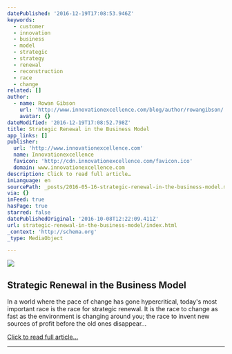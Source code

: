 ```yaml
---
datePublished: '2016-12-19T17:08:53.946Z'
keywords:
  - customer
  - innovation
  - business
  - model
  - strategic
  - strategy
  - renewal
  - reconstruction
  - race
  - change
related: []
author:
  - name: Rowan Gibson
    url: 'http://www.innovationexcellence.com/blog/author/rowangibson/'
    avatar: {}
dateModified: '2016-12-19T17:08:52.798Z'
title: Strategic Renewal in the Business Model
app_links: []
publisher:
  url: 'http://www.innovationexcellence.com'
  name: Innovationexcellence
  favicon: 'http://cdn.innovationexcellence.com/favicon.ico'
  domain: www.innovationexcellence.com
description: Click to read full article…
inLanguage: en
sourcePath: _posts/2016-05-16-strategic-renewal-in-the-business-model.md
via: {}
inFeed: true
hasPage: true
starred: false
datePublishedOriginal: '2016-10-08T12:22:09.411Z'
url: strategic-renewal-in-the-business-model/index.html
_context: 'http://schema.org'
_type: MediaObject

---
```

<article style=""><img src="https://the-grid-user-content.s3-us-west-2.amazonaws.com/d1bfd4fd-5130-4551-ba73-ae22b8f5c35e.jpg" /><h1>Strategic Renewal in the Business Model</h1><p>In a world where the pace of change has gone hypercritical, today's most important race is the race for strategic renewal. It is the race to change as fast as the environment is changing around you; the race to invent new sources of profit before the old ones disappear...</p></article>

[Click to read full article...][0]

---



[0]: http://www.innovationexcellence.com/blog/2013/02/06/strategic-renewal-in-the-business-model/ "Click to read full article..."